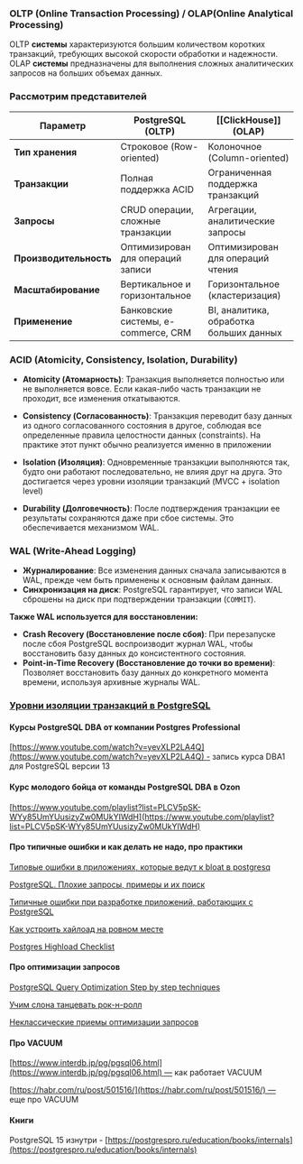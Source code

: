 ### OLTP (Online Transaction Processing) / OLAP(Online Analytical Processing)

OLTP **системы** характеризуются большим количеством коротких транзакций, требующих высокой скорости обработки и надежности. OLAP **системы** предназначены для выполнения сложных аналитических запросов на больших объемах данных. 

### Рассмотрим представителей  

| Параметр               | PostgreSQL (OLTP)                   | [[ClickHouse]] (OLAP)                   |
| ---------------------- | ----------------------------------- | --------------------------------------- |
| **Тип хранения**       | Строковое (Row-oriented)            | Колоночное (Column-oriented)            |
| **Транзакции**         | Полная поддержка ACID               | Ограниченная поддержка транзакций       |
| **Запросы**            | CRUD операции, сложные транзакции   | Агрегации, аналитические запросы        |
| **Производительность** | Оптимизирован для операций записи   | Оптимизирован для операций чтения       |
| **Масштабирование**    | Вертикальное и горизонтальное       | Горизонтальное (кластеризация)          |
| **Применение**         | Банковские системы, e-commerce, CRM | BI, аналитика, обработка больших данных |

### ACID (Atomicity, Consistency, Isolation, Durability)

- **Atomicity (Атомарность)**: Транзакция выполняется полностью или не выполняется вовсе. Если какая-либо часть транзакции не проходит, все изменения откатываются.
    
- **Consistency (Согласованность)**: Транзакция переводит базу данных из одного согласованного состояния в другое, соблюдая все определенные правила целостности данных (constraints). На практике этот пункт обычно реализуется именно в приложении 
    
- **Isolation (Изоляция)**: Одновременные транзакции выполняются так, будто они работают последовательно, не влияя друг на друга. Это достигается через уровни изоляции транзакций (MVCC + isolation level)
    
- **Durability (Долговечность)**: После подтверждения транзакции ее результаты сохраняются даже при сбое системы. Это обеспечивается механизмом WAL.

### WAL (Write-Ahead Logging)
- **Журналирование**: Все изменения данных сначала записываются в WAL, прежде чем быть применены к основным файлам данных.
- **Синхронизация на диск**: PostgreSQL гарантирует, что записи WAL сброшены на диск при подтверждении транзакции (`COMMIT`).

**Также WAL используется для восстановлении:**
- **Crash Recovery (Восстановление после сбоя)**: При перезапуске после сбоя PostgreSQL воспроизводит журнал WAL, чтобы восстановить базу данных до консистентного состояния.
- **Point-in-Time Recovery (Восстановление до точки во времени)**: Позволяет восстановить базу данных до конкретного момента времени, используя архивные журналы WAL.

### [Уровни изоляции транзакций в PostgreSQL](transaction)

#### Курсы PostgreSQL DBA от компании Postgres Professional
[https://www.youtube.com/watch?v=yevXLP2LA4Q](https://www.youtube.com/watch?v=yevXLP2LA4Q) - запись курса DBA1 для PostgreSQL версии 13
#### Курс молодого бойца от команды PostgreSQL DBA в Ozon

[https://www.youtube.com/playlist?list=PLCV5pSK-WYy85UmYUusizyZw0MUkYIWdH](https://www.youtube.com/playlist?list=PLCV5pSK-WYy85UmYUusizyZw0MUkYIWdH)
#### Про типичные ошибки и как делать не надо, про практики

[Типовые ошибки в приложениях, которые ведут к bloat в postgresq](http://backendconf.ru/2018/abstracts/3391)

[PostgreSQL. Плохие запросы, примеры и их поиск](https://www.highload.ru/spb/2020/abstracts/6683)

[Типичные ошибки при разработке приложений, работающих с PostgreSQL](https://www.highload.ru/spb/2019/abstracts/4833)

[Как устроить хайлоад на ровном месте](https://www.highload.ru/moscow/2018/abstracts/4181)

[Postgres Highload Checklist](https://www.highload.ru/spb/2019/abstracts/4433)

#### Про оптимизации запросов

[PostgreSQL Query Optimization Step by step techniques](https://www.postgresql.eu/events/nordicpgday2018/sessions/session/1858/slides/68/query-optimization-techniques_talk.pdf)

[Учим слона танцевать рок-н-ролл](https://pgday.ru/presentation/232/5964945ea4142.pdf)

[Неклассические приемы оптимизации запросов](https://pgday.ru/files/pgmaster14/max.boguk.query.optimization.pdf)

#### Про VACUUM

[https://www.interdb.jp/pg/pgsql06.html](https://www.interdb.jp/pg/pgsql06.html) — как работает VACUUM

[https://habr.com/ru/post/501516/](https://habr.com/ru/post/501516/) — еще про VACUUM
#### Книги

PostgreSQL 15 изнутри - [https://postgrespro.ru/education/books/internals](https://postgrespro.ru/education/books/internals)